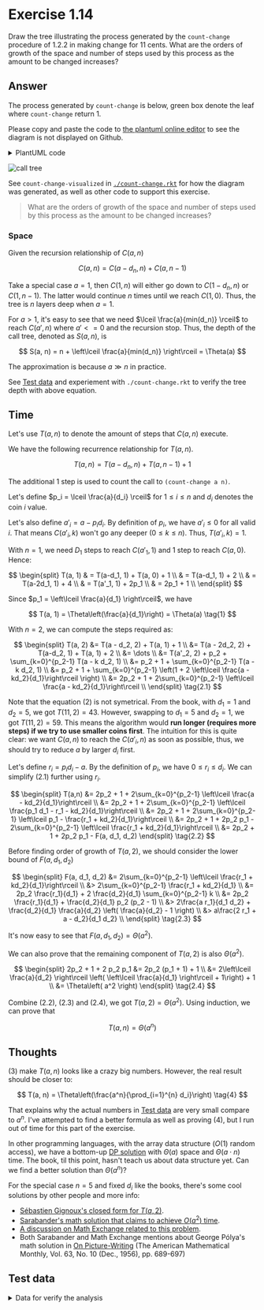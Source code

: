 # Exercise 1.14

Draw the tree illustrating the process generated by the `count-change` procedure
of 1.2.2 in making change for 11 cents. What are the orders of growth of the
space and number of steps used by this process as the amount to be changed
increases?

## Answer

The process generated by `count-change` is below, green box denote the leaf
where `count-change` return 1.

Please copy and paste the code to
[the plantuml online editor](https://www.plantuml.com/plantuml/uml/SyfFKj2rKt3CoKnELR1Io4ZDoSa70000)
to see the diagram is not displayed on Github.

<details>
  <summary>PlantUML code</summary>

```plantuml
@startwbs

+ (cc 11 5 1)
++ (cc 11 4 2)
+++ (cc 11 3 3)
++++ (cc 11 2 4)
+++++ (cc 11 1 5)
++++++[#tomato] (cc 11 0 6)
++++++ (cc 10 1 6)
+++++++[#tomato] (cc 10 0 7)
+++++++ (cc 9 1 7)
++++++++[#tomato] (cc 9 0 8)
++++++++ (cc 8 1 8)
+++++++++[#tomato] (cc 8 0 9)
+++++++++ (cc 7 1 9)
++++++++++[#tomato] (cc 7 0 10)
++++++++++ (cc 6 1 10)
+++++++++++[#tomato] (cc 6 0 11)
+++++++++++ (cc 5 1 11)
++++++++++++[#tomato] (cc 5 0 12)
++++++++++++ (cc 4 1 12)
+++++++++++++[#tomato] (cc 4 0 13)
+++++++++++++ (cc 3 1 13)
++++++++++++++[#tomato] (cc 3 0 14)
++++++++++++++ (cc 2 1 14)
+++++++++++++++[#tomato] (cc 2 0 15)
+++++++++++++++ (cc 1 1 15)
++++++++++++++++[#tomato] (cc 1 0 16)
++++++++++++++++[#green] (cc 0 1 16)
+++++ (cc 6 2 5)
++++++ (cc 6 1 6)
+++++++[#tomato] (cc 6 0 7)
+++++++ (cc 5 1 7)
++++++++[#tomato] (cc 5 0 8)
++++++++ (cc 4 1 8)
+++++++++[#tomato] (cc 4 0 9)
+++++++++ (cc 3 1 9)
++++++++++[#tomato] (cc 3 0 10)
++++++++++ (cc 2 1 10)
+++++++++++[#tomato] (cc 2 0 11)
+++++++++++ (cc 1 1 11)
++++++++++++[#tomato] (cc 1 0 12)
++++++++++++[#green] (cc 0 1 12)
++++++ (cc 1 2 6)
+++++++ (cc 1 1 7)
++++++++[#tomato] (cc 1 0 8)
++++++++[#green] (cc 0 1 8)
+++++++[#tomato] (cc -4 2 7)
++++ (cc 1 3 4)
+++++ (cc 1 2 5)
++++++ (cc 1 1 6)
+++++++[#tomato] (cc 1 0 7)
+++++++[#green] (cc 0 1 7)
++++++[#tomato] (cc -4 2 6)
+++++[#tomato] (cc -9 3 5)
+++[#tomato] (cc -14 4 3)
++[#tomato] (cc -39 5 2)
@endwbs
```

</details>

![call tree](https://www.plantuml.com/plantuml/svg/XPJDQiCm48JlVeg1NbfCGQiVnxhbFKeFQMfwQWA9eQ_Vhh47erMLesRcaurssEDzFjtcduzxr_LuFfyXWWHvwNeU8xmUUGu8ovc2HrHXfmZIglHlJ_Fr-pHVtpVFOLWynXs4aiaxE1neBbg6K390XiEevWuO8TGiCS8XhowH0uIYOTHs4BVvf0O8vIetA2SC44mGwdKoAQbpAD48AGp3HcLrPWOEaCAnT51Q1snn3p6MuRtooOJKKznwjWHwmr1BVTscwRA4DCBGDWtF6gvAesc3BLfg5IrLYXQRHOkreeLsqKAzQFvHqVm_HPE7HHDRDFFG3F1MptUbr7WxuTlLhwTNSAyHNc_TVIKKkyVCN5hRXJEl_WOj-nUyih0oWdxV6X8HTMyQ8sGaNR3TSRfy_ktXNm00)

See `count-change-visualized` in [`./count-change.rkt`](./count-change.rkt) for
how the diagram was generated, as well as other code to support this exercise.

> What are the orders of growth of the space and number of steps used by this
> process as the amount to be changed increases?

### Space

Given the recursion relationship of $C(a, n)$

$$
C(a, n) = C(a-d_n, n) + C(a, n-1)
$$

Take a special case $a=1$, then $C(1, n)$ will either go down to $C(1-d_n, n)$
or $C(1, n-1)$. The latter would continue $n$ times until we reach $C(1, 0)$.
Thus, the tree is $n$ layers deep when $a=1$.

For $a>1$, it's easy to see that we need $\lceil \frac{a}{min(d_n)} \rceil$ to
reach $C(a', n)$ where $a'<=0$ and the recursion stop. Thus, the depth of the
call tree, denoted as $S(a,n)$, is

$$
S(a, n) = n + \left\lceil \frac{a}{min(d_n)} \right\rceil = \Theta(a)
$$

The approximation is because $a \gg n$ in practice.

See [Test data](#test-data) and experiement with `./count-change.rkt` to verify
the tree depth with above equation.

## Time

Let's use $T(a, n)$ to denote the amount of steps that $C(a, n)$ execute.

We have the following recurrence relationship for $T(a, n)$.

$$
T(a, n) = T(a-d_n, n) + T(a, n-1) + 1
$$

The additional 1 step is used to count the call to `(count-change a n)`.

Let's define $p_i = \lceil \frac{a}{d_i} \rceil$ for $1\le i \le n$ and $d_i$
denotes the coin $i$ value.

Let's also define $a'_i = a - p_i d_i$. By definition of $p_i$, we have
$a'_i \le 0$ for all valid $i$. That means $C(a'_i, k)$ won't go any deeper
($0 \le k \le n$). Thus, $T(a'_i, k) = 1$.

With $n=1$, we need $D_1$ steps to reach $C(a'_1, 1)$ and 1 step to reach
$C(a, 0)$. Hence:

$$
\begin{split}
T(a, 1) & = T(a-d_1, 1) + T(a, 0) + 1 \\
        & = T(a-d_1, 1) + 2           \\
        & = T(a-2d_1, 1) + 4          \\
        & = T(a'_1, 1) + 2p_1         \\
        & = 2p_1 + 1                  \\
\end{split}
$$

Since $p_1 = \left\lceil \frac{a}{d_1} \right\rceil$, we have

$$
T(a, 1) = \Theta\left(\frac{a}{d_1}\right) = \Theta(a) \tag{1}
$$

With $n=2$, we can compute the steps required as:

$$
\begin{split}
T(a, 2) &= T(a - d_2, 2) + T(a, 1) + 1                     \\
        &= T(a - 2d_2, 2) + T(a-d_2, 1) +  T(a, 1) + 2 \\
        &= \dots \\
        &= T(a'_2, 2) + p_2 + \sum_{k=0}^{p_2-1} T(a - k d_2, 1)  \\
        &= p_2 + 1 + \sum_{k=0}^{p_2-1} T(a - k d_2, 1)  \\
        &= p_2 + 1 + \sum_{k=0}^{p_2-1} \left(1 + 2 \left\lceil \frac{a - kd_2}{d_1}\right\rceil \right)  \\
        &= 2p_2 + 1 + 2\sum_{k=0}^{p_2-1} \left\lceil \frac{a - kd_2}{d_1}\right\rceil  \\
\end{split}
\tag{2.1}
$$

Note that the equation (2) is not symetrical. From the book, with $d_1=1$ and
$d_2=5$, we got $T(11, 2) = 43$. However, swapping to $d_1=5$ and $d_2=1$, we
got $T(11, 2) = 59$. This means the algorithm would **run longer (requires more
steps) if we try to use smaller coins first**. The intuition for this is quite
clear: we want $C(a, n)$ to reach the $C(a'_i, n)$ as soon as possible, thus, we
should try to reduce $a$ by larger $d_i$ first.

Let's define $r_i = p_id_i - a$. By the definition of $p_i$, we have
$0 \le r_i \le d_i$. We can simplify $(2.1)$ further using $r_i$.

$$
\begin{split}
T(a,n) &= 2p_2 + 1 + 2\sum_{k=0}^{p_2-1} \left\lceil \frac{a - kd_2}{d_1}\right\rceil  \\
       &= 2p_2 + 1 + 2\sum_{k=0}^{p_2-1} \left\lceil \frac{p_1 d_1 - r_1 - kd_2}{d_1}\right\rceil  \\
       &= 2p_2 + 1 + 2\sum_{k=0}^{p_2-1} \left\lceil p_1 - \frac{r_1 + kd_2}{d_1}\right\rceil  \\
       &= 2p_2 + 1 + 2p_2 p_1 - 2\sum_{k=0}^{p_2-1} \left\lceil \frac{r_1 + kd_2}{d_1}\right\rceil  \\
       &= 2p_2 + 1 + 2p_2 p_1 - F(a, d_1, d_2)
\end{split}
\tag{2.2}
$$

Before finding order of growth of $T(a, 2)$, we should consider the lower bound
of $F(a, d_1, d_2)$

$$
\begin{split}
F(a, d_1, d_2) &= 2\sum_{k=0}^{p_2-1} \left\lceil \frac{r_1 + kd_2}{d_1}\right\rceil  \\
      &> 2\sum_{k=0}^{p_2-1} \frac{r_1 + kd_2}{d_1} \\
      &= 2p_2 \frac{r_1}{d_1} + 2 \frac{d_2}{d_1} \sum_{k=0}^{p_2-1} k \\
      &= 2p_2 \frac{r_1}{d_1} + \frac{d_2}{d_1} p_2 (p_2 - 1) \\
      &> 2\frac{a r_1}{d_1 d_2} + \frac{d_2}{d_1} \frac{a}{d_2} \left( \frac{a}{d_2} - 1 \right) \\
      &> a\frac{2 r_1 + a - d_2}{d_1 d_2} \\
\end{split}
\tag{2.3}
$$

It's now easy to see that $F(a, d_1, d_2) = \Theta(a^2)$.

We can also prove that the remaining component of $T(a,2)$ is also
$\Theta(a^2)$.

$$
\begin{split}
2p_2 + 1 + 2 p_2 p_1 &= 2p_2 (p_1 + 1) + 1 \\
  &= 2\left\lceil \frac{a}{d_2} \right\rceil \left( \left\lceil \frac{a}{d_1} \right\rceil + 1\right) + 1 \\
  &= \Theta\left( a^2 \right)
\end{split}
\tag{2.4}
$$

Combine $(2.2)$, $(2.3)$ and $(2.4)$, we got $T(a, 2) = \Theta(a^2)$. Using
induction, we can prove that

$$
T(a, n) = \Theta(a^n) \tag{3}
$$

## Thoughts

$(3)$ make $T(a, n)$ looks like a crazy big numbers. However, the real result
should be closer to:

$$
T(a, n) = \Theta\left(\frac{a^n}{\prod_{i=1}^{n} d_i}\right) \tag{4}
$$

That explains why the actual numbers in [Test data](#test-data) are very small
compare to $a^n$. I've attempted to find a better formula as well as proving
$(4)$, but I run out of time for this part of the exercise.

In other programming languages, with the array data structure ($O(1)$ random
access), we have a bottom-up [DP solution][my-lc-518] with $\Theta(a)$ space and
$\Theta(a \cdot n)$ time. The book, til this point, hasn't teach us about data
structure yet. Can we find a better solution than $\Theta(a^n)$?

For the special case $n=5$ and fixed $d_i$ like the books, there's some cool
solutions by other people and more info:

- [Sébastien Gignoux's closed form for $T(a, 2)$](https://sicp-solutions.net/post/sicp-solution-exercise-1-14/).
- [Sarabander's math solution that claims to achieve $O(a^2)$ time](https://github.com/sarabander/p2pu-sicp/blob/master/1.2/count-change-challenge/linear-time-cc.scm).
- [A discussion on Math Exchange related to this problem](https://math.stackexchange.com/q/15521).
- Both Sarabander and Math Exchange mentions about George Pólya's math solution
  in [On Picture-Writing](https://www.jstor.org/stable/2309555) (The American
  Mathematical Monthly, Vol. 63, No. 10 (Dec., 1956), pp. 689-697)

[my-lc-518]:
  https://github.com/letientai299/leetcode/blob/master/go/518.coin-change-2.go

## Test data

<details>
  <summary>Data for verify the analysis</summary>

| amount | kinds | result | steps | depth |
| ------ | ----- | ------ | ----- | ----- |
| 40     | 1     | 1      | 81    | 41    |
| 40     | 2     | 9      | 377   | 42    |
| 40     | 3     | 25     | 749   | 43    |
| 40     | 4     | 31     | 835   | 44    |
| 40     | 5     | 31     | 837   | 45    |
| 41     | 1     | 1      | 83    | 42    |
| 41     | 2     | 9      | 397   | 43    |
| 41     | 3     | 25     | 811   | 44    |
| 41     | 4     | 31     | 913   | 45    |
| 41     | 5     | 31     | 915   | 46    |
| 42     | 1     | 1      | 85    | 43    |
| 42     | 2     | 9      | 415   | 44    |
| 42     | 3     | 25     | 861   | 45    |
| 42     | 4     | 31     | 975   | 46    |
| 42     | 5     | 31     | 977   | 47    |
| 43     | 1     | 1      | 87    | 44    |
| 43     | 2     | 9      | 433   | 45    |
| 43     | 3     | 25     | 911   | 46    |
| 43     | 4     | 31     | 1037  | 47    |
| 43     | 5     | 31     | 1039  | 48    |
| 44     | 1     | 1      | 89    | 45    |
| 44     | 2     | 9      | 451   | 46    |
| 44     | 3     | 25     | 961   | 47    |
| 44     | 4     | 31     | 1099  | 48    |
| 44     | 5     | 31     | 1101  | 49    |
| 45     | 1     | 1      | 91    | 46    |
| 45     | 2     | 10     | 469   | 47    |
| 45     | 3     | 30     | 1011  | 48    |
| 45     | 4     | 39     | 1161  | 49    |
| 45     | 5     | 39     | 1163  | 50    |
| 46     | 1     | 1      | 93    | 47    |
| 46     | 2     | 10     | 491   | 48    |
| 46     | 3     | 30     | 1081  | 49    |
| 46     | 4     | 39     | 1257  | 50    |
| 46     | 5     | 39     | 1259  | 51    |
| 47     | 1     | 1      | 95    | 48    |
| 47     | 2     | 10     | 511   | 49    |
| 47     | 3     | 30     | 1141  | 50    |
| 47     | 4     | 39     | 1335  | 51    |
| 47     | 5     | 39     | 1337  | 52    |
| 48     | 1     | 1      | 97    | 49    |
| 48     | 2     | 10     | 531   | 50    |
| 48     | 3     | 30     | 1201  | 51    |
| 48     | 4     | 39     | 1413  | 52    |
| 48     | 5     | 39     | 1415  | 53    |
| 49     | 1     | 1      | 99    | 50    |
| 49     | 2     | 10     | 551   | 51    |
| 49     | 3     | 30     | 1261  | 52    |
| 49     | 4     | 39     | 1491  | 53    |
| 49     | 5     | 39     | 1493  | 54    |
| 50     | 1     | 1      | 101   | 51    |
| 50     | 2     | 11     | 571   | 52    |
| 50     | 3     | 36     | 1321  | 53    |
| 50     | 4     | 49     | 1569  | 54    |
| 50     | 5     | 50     | 1571  | 55    |
| 51     | 1     | 1      | 103   | 52    |
| 51     | 2     | 11     | 595   | 53    |
| 51     | 3     | 36     | 1407  | 54    |
| 51     | 4     | 49     | 1693  | 55    |
| 51     | 5     | 50     | 1705  | 56    |
| 52     | 1     | 1      | 105   | 53    |
| 52     | 2     | 11     | 617   | 54    |
| 52     | 3     | 36     | 1479  | 55    |
| 52     | 4     | 49     | 1791  | 56    |
| 52     | 5     | 50     | 1805  | 57    |
| 53     | 1     | 1      | 107   | 54    |
| 53     | 2     | 11     | 639   | 55    |
| 53     | 3     | 36     | 1551  | 56    |
| 53     | 4     | 49     | 1889  | 57    |
| 53     | 5     | 50     | 1905  | 58    |
| 54     | 1     | 1      | 109   | 55    |
| 54     | 2     | 11     | 661   | 56    |
| 54     | 3     | 36     | 1623  | 57    |
| 54     | 4     | 49     | 1987  | 58    |
| 54     | 5     | 50     | 2005  | 59    |
| 55     | 1     | 1      | 111   | 56    |
| 55     | 2     | 12     | 683   | 57    |
| 55     | 3     | 42     | 1695  | 58    |
| 55     | 4     | 60     | 2085  | 59    |
| 55     | 5     | 62     | 2105  | 60    |
| 56     | 1     | 1      | 113   | 57    |
| 56     | 2     | 12     | 709   | 58    |
| 56     | 3     | 42     | 1791  | 59    |
| 56     | 4     | 60     | 2229  | 60    |
| 56     | 5     | 62     | 2255  | 61    |
| 57     | 1     | 1      | 115   | 58    |
| 57     | 2     | 12     | 733   | 59    |
| 57     | 3     | 42     | 1875  | 60    |
| 57     | 4     | 60     | 2349  | 61    |
| 57     | 5     | 62     | 2379  | 62    |
| 58     | 1     | 1      | 117   | 59    |
| 58     | 2     | 12     | 757   | 60    |
| 58     | 3     | 42     | 1959  | 61    |
| 58     | 4     | 60     | 2469  | 62    |
| 58     | 5     | 62     | 2503  | 63    |
| 59     | 1     | 1      | 119   | 60    |
| 59     | 2     | 12     | 781   | 61    |
| 59     | 3     | 42     | 2043  | 62    |
| 59     | 4     | 60     | 2589  | 63    |
| 59     | 5     | 62     | 2627  | 64    |
| 60     | 1     | 1      | 121   | 61    |
| 60     | 2     | 13     | 805   | 62    |
| 60     | 3     | 49     | 2127  | 63    |
| 60     | 4     | 73     | 2709  | 64    |
| 60     | 5     | 77     | 2751  | 65    |
| 61     | 1     | 1      | 123   | 62    |
| 61     | 2     | 13     | 833   | 63    |
| 61     | 3     | 49     | 2241  | 64    |
| 61     | 4     | 73     | 2885  | 65    |
| 61     | 5     | 77     | 2941  | 66    |
| 62     | 1     | 1      | 125   | 63    |
| 62     | 2     | 13     | 859   | 64    |
| 62     | 3     | 49     | 2339  | 65    |
| 62     | 4     | 73     | 3031  | 66    |
| 62     | 5     | 77     | 3095  | 67    |
| 63     | 1     | 1      | 127   | 64    |
| 63     | 2     | 13     | 885   | 65    |
| 63     | 3     | 49     | 2437  | 66    |
| 63     | 4     | 73     | 3177  | 67    |
| 63     | 5     | 77     | 3249  | 68    |
| 64     | 1     | 1      | 129   | 65    |
| 64     | 2     | 13     | 911   | 66    |
| 64     | 3     | 49     | 2535  | 67    |
| 64     | 4     | 73     | 3323  | 68    |
| 64     | 5     | 77     | 3403  | 69    |
| 65     | 1     | 1      | 131   | 66    |
| 65     | 2     | 14     | 937   | 67    |
| 65     | 3     | 56     | 2633  | 68    |
| 65     | 4     | 87     | 3469  | 69    |
| 65     | 5     | 93     | 3557  | 70    |
| 66     | 1     | 1      | 133   | 67    |
| 66     | 2     | 14     | 967   | 68    |
| 66     | 3     | 56     | 2759  | 69    |
| 66     | 4     | 87     | 3673  | 70    |
| 66     | 5     | 93     | 3777  | 71    |
| 67     | 1     | 1      | 135   | 68    |
| 67     | 2     | 14     | 995   | 69    |
| 67     | 3     | 56     | 2871  | 70    |
| 67     | 4     | 87     | 3847  | 71    |
| 67     | 5     | 93     | 3963  | 72    |
| 68     | 1     | 1      | 137   | 69    |
| 68     | 2     | 14     | 1023  | 70    |
| 68     | 3     | 56     | 2983  | 71    |
| 68     | 4     | 87     | 4021  | 72    |
| 68     | 5     | 93     | 4149  | 73    |
| 69     | 1     | 1      | 139   | 70    |
| 69     | 2     | 14     | 1051  | 71    |
| 69     | 3     | 56     | 3095  | 72    |
| 69     | 4     | 87     | 4195  | 73    |
| 69     | 5     | 93     | 4335  | 74    |
| 70     | 1     | 1      | 141   | 71    |
| 70     | 2     | 15     | 1079  | 72    |
| 70     | 3     | 64     | 3207  | 73    |
| 70     | 4     | 103    | 4369  | 74    |
| 70     | 5     | 112    | 4521  | 75    |
| 71     | 1     | 1      | 143   | 72    |
| 71     | 2     | 15     | 1111  | 73    |
| 71     | 3     | 64     | 3353  | 74    |
| 71     | 4     | 103    | 4611  | 75    |
| 71     | 5     | 112    | 4789  | 76    |
| 72     | 1     | 1      | 145   | 73    |
| 72     | 2     | 15     | 1141  | 74    |
| 72     | 3     | 64     | 3481  | 75    |
| 72     | 4     | 103    | 4817  | 76    |
| 72     | 5     | 112    | 5013  | 77    |
| 73     | 1     | 1      | 147   | 74    |
| 73     | 2     | 15     | 1171  | 75    |
| 73     | 3     | 64     | 3609  | 76    |
| 73     | 4     | 103    | 5023  | 77    |
| 73     | 5     | 112    | 5237  | 78    |
| 74     | 1     | 1      | 149   | 75    |
| 74     | 2     | 15     | 1201  | 76    |
| 74     | 3     | 64     | 3737  | 77    |
| 74     | 4     | 103    | 5229  | 78    |
| 74     | 5     | 112    | 5461  | 79    |
| 75     | 1     | 1      | 151   | 76    |
| 75     | 2     | 16     | 1231  | 77    |
| 75     | 3     | 72     | 3865  | 78    |
| 75     | 4     | 121    | 5435  | 79    |
| 75     | 5     | 134    | 5685  | 80    |
| 76     | 1     | 1      | 153   | 77    |
| 76     | 2     | 16     | 1265  | 78    |
| 76     | 3     | 72     | 4025  | 79    |
| 76     | 4     | 121    | 5719  | 80    |
| 76     | 5     | 134    | 6007  | 81    |
| 77     | 1     | 1      | 155   | 78    |
| 77     | 2     | 16     | 1297  | 79    |
| 77     | 3     | 72     | 4169  | 80    |
| 77     | 4     | 121    | 5961  | 81    |
| 77     | 5     | 134    | 6275  | 82    |
| 78     | 1     | 1      | 157   | 79    |
| 78     | 2     | 16     | 1329  | 80    |
| 78     | 3     | 72     | 4313  | 81    |
| 78     | 4     | 121    | 6203  | 82    |
| 78     | 5     | 134    | 6543  | 83    |
| 79     | 1     | 1      | 159   | 80    |
| 79     | 2     | 16     | 1361  | 81    |
| 79     | 3     | 72     | 4457  | 82    |
| 79     | 4     | 121    | 6445  | 83    |
| 79     | 5     | 134    | 6811  | 84    |
| 80     | 1     | 1      | 161   | 81    |
| 80     | 2     | 17     | 1393  | 82    |
| 80     | 3     | 81     | 4601  | 83    |
| 80     | 4     | 141    | 6687  | 84    |
| 80     | 5     | 159    | 7079  | 85    |
| 81     | 1     | 1      | 163   | 82    |
| 81     | 2     | 17     | 1429  | 83    |
| 81     | 3     | 81     | 4783  | 84    |
| 81     | 4     | 141    | 7013  | 85    |
| 81     | 5     | 159    | 7453  | 86    |
| 82     | 1     | 1      | 165   | 83    |
| 82     | 2     | 17     | 1463  | 84    |
| 82     | 3     | 81     | 4945  | 85    |
| 82     | 4     | 141    | 7295  | 86    |
| 82     | 5     | 159    | 7771  | 87    |
| 83     | 1     | 1      | 167   | 84    |
| 83     | 2     | 17     | 1497  | 85    |
| 83     | 3     | 81     | 5107  | 86    |
| 83     | 4     | 141    | 7577  | 87    |
| 83     | 5     | 159    | 8089  | 88    |
| 84     | 1     | 1      | 169   | 85    |
| 84     | 2     | 17     | 1531  | 86    |
| 84     | 3     | 81     | 5269  | 87    |
| 84     | 4     | 141    | 7859  | 88    |
| 84     | 5     | 159    | 8407  | 89    |
| 85     | 1     | 1      | 171   | 86    |
| 85     | 2     | 18     | 1565  | 87    |
| 85     | 3     | 90     | 5431  | 88    |
| 85     | 4     | 163    | 8141  | 89    |
| 85     | 5     | 187    | 8725  | 90    |
| 86     | 1     | 1      | 173   | 87    |
| 86     | 2     | 18     | 1603  | 88    |
| 86     | 3     | 90     | 5629  | 89    |
| 86     | 4     | 163    | 8515  | 90    |
| 86     | 5     | 187    | 9161  | 91    |
| 87     | 1     | 1      | 175   | 88    |
| 87     | 2     | 18     | 1639  | 89    |
| 87     | 3     | 90     | 5809  | 90    |
| 87     | 4     | 163    | 8841  | 91    |
| 87     | 5     | 187    | 9535  | 92    |
| 88     | 1     | 1      | 177   | 89    |
| 88     | 2     | 18     | 1675  | 90    |
| 88     | 3     | 90     | 5989  | 91    |
| 88     | 4     | 163    | 9167  | 92    |
| 88     | 5     | 187    | 9909  | 93    |
| 89     | 1     | 1      | 179   | 90    |
| 89     | 2     | 18     | 1711  | 91    |
| 89     | 3     | 90     | 6169  | 92    |
| 89     | 4     | 163    | 9493  | 93    |
| 89     | 5     | 187    | 10283 | 94    |
| 90     | 1     | 1      | 181   | 91    |
| 90     | 2     | 19     | 1747  | 92    |
| 90     | 3     | 100    | 6349  | 93    |
| 90     | 4     | 187    | 9819  | 94    |
| 90     | 5     | 218    | 10657 | 95    |
| 91     | 1     | 1      | 183   | 92    |
| 91     | 2     | 19     | 1787  | 93    |
| 91     | 3     | 100    | 6571  | 94    |
| 91     | 4     | 187    | 10245 | 95    |
| 91     | 5     | 218    | 11161 | 96    |
| 92     | 1     | 1      | 185   | 93    |
| 92     | 2     | 19     | 1825  | 94    |
| 92     | 3     | 100    | 6771  | 95    |
| 92     | 4     | 187    | 10619 | 96    |
| 92     | 5     | 218    | 11597 | 97    |
| 93     | 1     | 1      | 187   | 94    |
| 93     | 2     | 19     | 1863  | 95    |
| 93     | 3     | 100    | 6971  | 96    |
| 93     | 4     | 187    | 10993 | 97    |
| 93     | 5     | 218    | 12033 | 98    |
| 94     | 1     | 1      | 189   | 95    |
| 94     | 2     | 19     | 1901  | 96    |
| 94     | 3     | 100    | 7171  | 97    |
| 94     | 4     | 187    | 11367 | 98    |
| 94     | 5     | 218    | 12469 | 99    |
| 95     | 1     | 1      | 191   | 96    |
| 95     | 2     | 20     | 1939  | 97    |
| 95     | 3     | 110    | 7371  | 98    |
| 95     | 4     | 213    | 11741 | 99    |
| 95     | 5     | 252    | 12905 | 100   |
| 96     | 1     | 1      | 193   | 97    |
| 96     | 2     | 20     | 1981  | 98    |
| 96     | 3     | 110    | 7611  | 99    |
| 96     | 4     | 213    | 12223 | 100   |
| 96     | 5     | 252    | 13483 | 101   |
| 97     | 1     | 1      | 195   | 98    |
| 97     | 2     | 20     | 2021  | 99    |
| 97     | 3     | 110    | 7831  | 100   |
| 97     | 4     | 213    | 12649 | 101   |
| 97     | 5     | 252    | 13987 | 102   |
| 98     | 1     | 1      | 197   | 99    |
| 98     | 2     | 20     | 2061  | 100   |
| 98     | 3     | 110    | 8051  | 101   |
| 98     | 4     | 213    | 13075 | 102   |
| 98     | 5     | 252    | 14491 | 103   |
| 99     | 1     | 1      | 199   | 100   |
| 99     | 2     | 20     | 2101  | 101   |
| 99     | 3     | 110    | 8271  | 102   |
| 99     | 4     | 213    | 13501 | 103   |
| 99     | 5     | 252    | 14995 | 104   |
| 100    | 1     | 1      | 201   | 101   |
| 100    | 2     | 21     | 2141  | 102   |
| 100    | 3     | 121    | 8491  | 103   |
| 100    | 4     | 242    | 13927 | 104   |
| 100    | 5     | 292    | 15499 | 105   |

</details>
